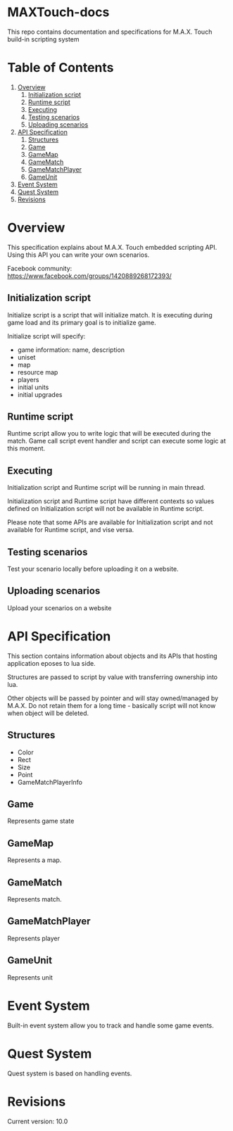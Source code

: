 # MAXTouch-docs
This repo contains documentation and specifications for M.A.X. Touch build-in scripting system

# Table of Contents
1. [Overview](#Overview)
    1. [Initialization script](#Initialization-script)
    2. [Runtime script](#Runtime-script)
    3. [Executing](#Executing)
    4. [Testing scenarios](#Testing-scenarios)
    5. [Uploading scenarios](#Uploading-scenarios)
2. [API Specification](#API-Specification)
    1. [Structures](#Structures)
    2. [Game](#Game)
    3. [GameMap](#GameMap)
    4. [GameMatch](#GameMatch)
    5. [GameMatchPlayer](#GameMatchPlayer)
    6. [GameUnit](#GameUnit)
3. [Event System](#Event-System)
4. [Quest System](#Quest-System)
5. [Revisions](#Revisions)

# Overview
This specification explains about M.A.X. Touch embedded scripting API. Using this API you can write your own scenarios.

Facebook community:
https://www.facebook.com/groups/1420889268172393/

## Initialization script
Initialize script is a script that will initialize match. It is executing during game load and its primary goal is to initialize game. 

Initialize script will specify:
- game information: name, description
- uniset
- map
- resource map
- players
- initial units
- initial upgrades

## Runtime script
Runtime script allow you to write logic that will be executed during the match. Game call script event handler and script can execute some logic at this moment.

## Executing
Initialization script and Runtime script will be running in main thread.

Initialization script and Runtime script have different contexts so values defined on Initialization script will not be available in Runtime script.

Please note that some APIs are available for Initialization script and not available for Runtime script, and vise versa.

## Testing scenarios
<TBD> Test your scenario locally before uploading it on a website.

## Uploading scenarios
<TBD> Upload your scenarios on a website

# API Specification
This section contains information about objects and its APIs that hosting application eposes to lua side. 

Structures are passed to script by value with transferring ownership into lua.

Other objects will be passed by pointer and will stay owned/managed by M.A.X. Do not retain them for a long time - basically script will not know when object will be deleted.

## Structures
- Color
- Rect
- Size
- Point
- GameMatchPlayerInfo

## Game
Represents game state

## GameMap
Represents a map. 

## GameMatch
Represents match. 

## GameMatchPlayer
Represents player

## GameUnit
Represents unit

# Event System
Built-in event system allow you to track and handle some game events.

# Quest System
Quest system is based on handling events.

# Revisions
Current version: 10.0
    
